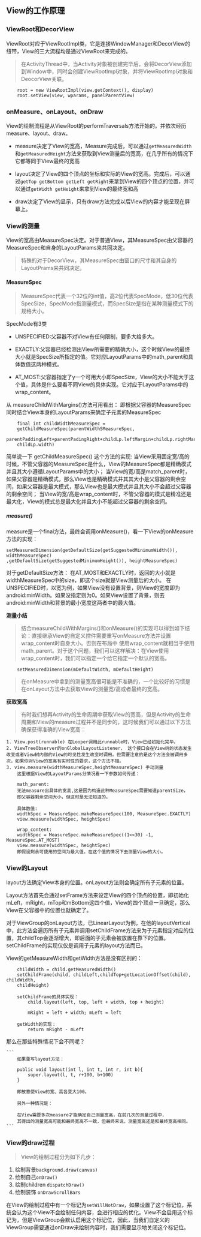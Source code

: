 ## View的工作原理
### ViewRoot和DecorView

ViewRoot对应于ViewRootImpl类，它是连接WindowManager和DecorView的纽带，View的三大流程均是通过ViewRoot来完成的。

>在ActivityThread中，当Activity对象被创建完毕后，会将DecorView添加到Window中，同时会创建ViewRootImpl对象，并将ViewRootImpl对象和DeocorView关联。

```
    root = new ViewRootImpl(view.getContext(), display)
    root.setView(view, wparams, panelParentView)
```

### onMeasure、onLayout、onDraw
View的绘制流程是从ViewRoot的performTraversals方法开始的。并依次经历measure、layout、draw。

- measure决定了View的宽高，Measure完成后，可以通过`getMeasuredWidth`和`getMeasuredHeight`方法来获取到View测量后的宽高，在几乎所有的情况下它都等同于View最终的宽高

- layout决定了View的四个顶点的坐标和实际的View的宽高。完成后，可以通过`getTop getBottom getLeft getRight`来拿到View的四个顶点的位置，并可以通过`getWidth getHeight`来拿到View的最终宽和高

- draw决定了View的显示，只有draw方法完成以后View的内容才能呈现在屏幕上。


### View的测量
View的宽高由MeasureSpec决定。对于普通View，其MeasureSpec由父容器的MeasureSpec和自身的LayoutParams来共同决定。

>特殊的对于DecorView，其MeasureSpec由窗口的尺寸和其自身的LayoutPrams来共同决定。
 
#### MeasureSpec
>MeasureSpec代表一个32位的int值，高2位代表SpecMode，低30位代表SpecSize，SpecMode指测量模式，而SpecSize是指在某种测量模式下的规格大小。

SpecMode有3类

- UNSPECIFIED:父容器不对View有任何限制，要多大给多大。

- EXACTLY:父容器已经检测出View所需要的精确大小，这个时候View的最终大小就是SpecSize所指定的值。它对应LayoutParams中的math_parent和具体数值这两种模式。

- AT_MOST:父容器指定了y一个可用大小即SpecSize，View的大小不能大于这个值，具体是什么要看不同View的具体实现。它对应于LayoutParams中的wrap_content。


从 measureChildWithMargins()方法可用看出：
    即根据父容器的MeasureSpec同时结合View本身的LayoutParams来确定子元素的MeasureSpec

```
    final int childWidthMeasureSpec = 
    getChildMeasureSpec(parentWidthSMeasureSpec, 
    parentPaddingLeft+parentPadingRight+childLp.leftMargin+childLp.rightMargin+widthUesed,
    childLp.width)   
```

简单说一下 getChildMeasureSpec() 这个方法的实现:
  当View采用固定宽/高的时候，不管父容器的MeasureSpec是什么，View的MeasureSpec都是精确模式并且其大小遵循LayoutParams中的大小；
  当View的宽/高是match_parent时，如果父容器是精确模式，那么View也是精确模式并其其大小是父容器的剩余空间，如果父容器是最大模式，那么View也是最大模式并且其大小不会超过父容器的剩余空间；
  当View的宽/高是wrap_content时，不管父容器的模式是精准还是最大化，View的模式总是最大化并且大小不能超过父容器的剩余空间。
  
##### measure()
measure是一个final方法，最终会调用onMeasure()，看一下View的onMeasure方法的实现：

```
setMeasuredDimension(getDefaultSize(getSuggestedMinimumWidth()), widthMeasureSpec)
,getDefaultSize(getSuggestedMinimumHeight()), heightMeasureSpec)
```

对于getDefaultSize方法：
在AT_MOST和EXACTLY时，返回的大小就是 widthMeasureSpec中的size，即这个size就是View测量后的大小。
在UNSPECIFIED时，以宽为例，如果View没有设置背景，则View的宽度即为android:minWidth。如果没指定则为0。如果View设置了背景，则去android:minWidth和背景的最小宽度这两者中的最大值。

**测量小结**
>结合measureChildWithMargins()和onMeasure()的实现可以得到如下结论：直接继承View的自定义控件需要重写onMeasure方法并设置wrap_content时自身大小。否则在布局中 使用wrap_content就相当于使用math_parent。对于这个问题，我们可以这样解决：在View使用wrap_content时，我们可以指定一个给它指定一个默认的宽高。

```
    setMeasuredDimension(mDefaultWidth, mDefaultHeight)
```
>在onMeasure中拿到的测量宽高很可能是不准确的，一个比较好的习惯是在onLayout方法中去获取View的测量宽/高或者最终的宽高。

**获取宽高**
>有时我们想再Activity的生命周期中获取View的宽高，但是Activity的生命周期和View的measure过程并不是同步的，这时候我们可以通过以下方法确保获得准确的View宽高：

```
1. View.post(runnable) 在Looper调用此runnable时，View已经初始化完毕。
2. ViewTreeObserver的onGlobalLayoutListener， 这个接口会在View树的状态发生改变或者View树内部的View的可见性发生改变时调用。但需要注意的是这个方法会被调用多次，如果你对View的宽高有实时性的要求，这个方法不错。
3. view.measure(widthMeasureSpec,heightMeasureSpec) 手动测量
    这里根据View的LayoutParams分情况看一下参数如何传递：
    
    math_parent:
    无法measure出具体的宽高,这是因为构造此种MeasureSpec需要知道parentSize，
    即父容器剩余空间大小，但这时是无法知道的。
    
    具体数值:
    widthSpec = MeasureSpec.makeMeasureSpec(100, MeasureSpec.EXACTLY)
    view.measure(widthSpec, heightSpec)
    
    wrap_content:
    widthSpec = MeasureSpec.makeMeasureSpec((1<<30) -1, MeasureSpec.AT_MOST)
    view.measure(widthSpec, heightSpec)
    即假设剩余可使用的空间为最大值，在这个值的情况下去测量View的大小。
```

### View的Layout
layout方法确定View本身的位置。onLayout方法则会确定所有子元素的位置。

Layout方法首先会通过setFrame方法来设定View的四个顶点的位置，即初始化mLeft，mRight，mTop和mBottom这四个值，View的四个顶点一旦确定，那么View在父容器中的位置也就确定了。

对于ViewGroup的onLayout方法，已LinearLayout为例，在他的layoutVertical中，此方法会遍历所有子元素并调用setChildFrame方法来为子元素指定对应的位置，其childTop会逐渐增大，即后面的子元素会被放置在靠下的位置。 setChildFrame的实现仅仅是调用子元素的layout方法而已。

View的getMeasureWidth和getWidth方法是没有区别的：

```
    childWidth = child.getMeasuredWidth()
    setChildFrame(child, childLeft,childTop+getLocationOffset(child), childWidth,
    childHeight)
    
    setChildFrame的具体实现：
        child.layout(left, top, left + width, top + height)
        
        mRight = left + width; mLeft = left 
        
    getWidth的实现：
        return mRight - mLeft
```

那么在那些特殊情况下会不同呢？

    ```
        如果重写layout方法：
        
        public void layout(int l, int t, int r, int b){
            super.layout(l, t, r+100, b+100)
        }
        
        即故意使View的宽、高各变大100。
        
        另外一种情况是：
        
        在View需要多次measure才能确定自己测量宽高，在前几次的测量过程中，
        其得出的测量宽高可能和最终宽高不一致，但最终来说，测量宽高还是和最终宽高相同。
    ```
    
    
### View的draw过程
>View的绘制过程分为如下几步：
1. 绘制背景`background.draw(canvas)` 
2. 绘制自己`onDraw()`
3. 绘制children `dispatchDraw()`
4. 绘制装饰 `onDrawScrollBars`

在View的绘制过程中有一个标记为`setWillNotDraw`，如果设置了这个标记位，系统会认为这个View不会绘制任何内容，会进行相应的优化。View不会启用这个标记为，但是ViewGroup会默认启用这个标记位，因此，当我们自定义的ViewGroup需要通过onDraw来绘制内容时，我们需要显示地关闭这个标记位。





  
  






